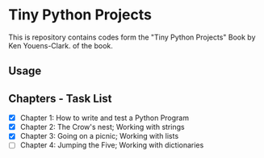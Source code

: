 # Tiny Python Projects 

This is repository contains codes form the "Tiny Python Projects" Book by Ken Youens-Clark. of the book.

## Usage


## Chapters - Task List
- [x] Chapter 1: How to write and test a Python Program
- [x] Chapter 2: The Crow's nest; Working with strings
- [x] Chapter 3: Going on a picnic; Working with lists
- [ ] Chapter 4: Jumping the Five; Working with dictionaries